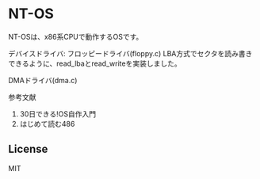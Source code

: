 # NT-OS

NT-OSは、x86系CPUで動作するOSです。



デバイスドライバ:
  フロッピードライバ(floppy.c)
    LBA方式でセクタを読み書きできるように、read_lbaとread_writeを実装しました。
  
  DMAドライバ(dma.c)

参考文献
1.  30日できる!OS自作入門
2.  はじめて読む486

## License
MIT
